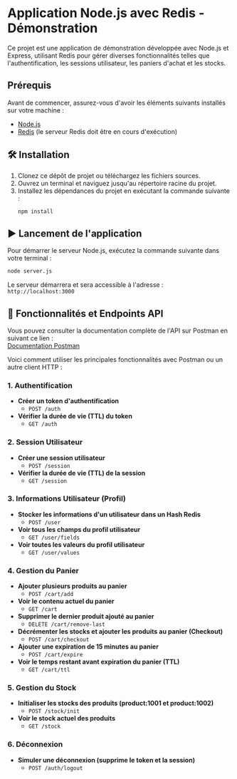 # Application Node.js avec Redis - Démonstration

Ce projet est une application de démonstration développée avec Node.js et Express, utilisant Redis pour gérer diverses fonctionnalités telles que l'authentification, les sessions utilisateur, les paniers d'achat et les stocks.

## Prérequis

Avant de commencer, assurez-vous d'avoir les éléments suivants installés sur votre machine :

- [Node.js](https://nodejs.org/)
- [Redis](https://redis.io/) (le serveur Redis doit être en cours d'exécution)

## 🛠️ Installation

1.  Clonez ce dépôt de projet ou téléchargez les fichiers sources.
2.  Ouvrez un terminal et naviguez jusqu'au répertoire racine du projet.
3.  Installez les dépendances du projet en exécutant la commande suivante :
    ```bash
    npm install
    ```

## ▶️ Lancement de l'application

Pour démarrer le serveur Node.js, exécutez la commande suivante dans votre terminal :

```bash
node server.js
```

Le serveur démarrera et sera accessible à l'adresse : `http://localhost:3000`

## 🚀 Fonctionnalités et Endpoints API

Vous pouvez consulter la documentation complète de l'API sur Postman en suivant ce lien :  
[Documentation Postman](https://documenter.getpostman.com/view/17140582/2sB2j1iYXd)

Voici comment utiliser les principales fonctionnalités avec Postman ou un autre client HTTP :

### 1. Authentification

- **Créer un token d'authentification**
  - `POST /auth`
- **Vérifier la durée de vie (TTL) du token**
  - `GET /auth`

### 2. Session Utilisateur

- **Créer une session utilisateur**
  - `POST /session`
- **Vérifier la durée de vie (TTL) de la session**
  - `GET /session`

### 3. Informations Utilisateur (Profil)

- **Stocker les informations d'un utilisateur dans un Hash Redis**
  - `POST /user`
- **Voir tous les champs du profil utilisateur**
  - `GET /user/fields`
- **Voir toutes les valeurs du profil utilisateur**
  - `GET /user/values`

### 4. Gestion du Panier

- **Ajouter plusieurs produits au panier**
  - `POST /cart/add`
- **Voir le contenu actuel du panier**
  - `GET /cart`
- **Supprimer le dernier produit ajouté au panier**
  - `DELETE /cart/remove-last`
- **Décrémenter les stocks et ajouter les produits au panier (Checkout)**
  - `POST /cart/checkout`
- **Ajouter une expiration de 15 minutes au panier**
  - `POST /cart/expire`
- **Voir le temps restant avant expiration du panier (TTL)**
  - `GET /cart/ttl`

### 5. Gestion du Stock

- **Initialiser les stocks des produits (product:1001 et product:1002)**
  - `POST /stock/init`
- **Voir le stock actuel des produits**
  - `GET /stock`

### 6. Déconnexion

- **Simuler une déconnexion (supprime le token et la session)**
  - `POST /auth/logout`
